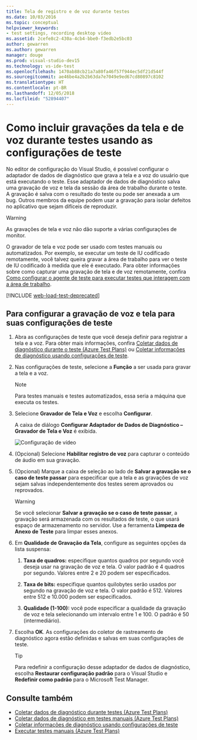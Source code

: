 ```yaml
---
title: Tela de registro e de voz durante testes
ms.date: 10/03/2016
ms.topic: conceptual
helpviewer_keywords:
- test settings, recording desktop video
ms.assetid: 2cefe8c2-430a-4cb4-bbe0-f3edb2e5bc03
author: gewarren
ms.author: gewarren
manager: douge
ms.prod: visual-studio-dev15
ms.technology: vs-ide-test
ms.openlocfilehash: 1470ab88cb21a7a80fa46f57f944ec5df21d544f
ms.sourcegitcommit: ae46be4a2b2b63da7e7049e9ed67cd80897c8102
ms.translationtype: HT
ms.contentlocale: pt-BR
ms.lasthandoff: 12/05/2018
ms.locfileid: "52894407"
---
```

# <a name="how-to-include-recordings-of-the-screen-and-voice-during-tests-using-test-settings"></a>Como incluir gravações da tela e de voz durante testes usando as configurações de teste

No editor de configuração do Visual Studio, é possível configurar o adaptador de dados de diagnóstico que grava a tela e a voz do usuário que está executando o teste. Esse adaptador de dados de diagnóstico salva uma gravação de voz e tela da sessão da área de trabalho durante o teste. A gravação é salva com o resultado do teste ou pode ser anexada a um bug. Outros membros da equipe podem usar a gravação para isolar defeitos no aplicativo que sejam difíceis de reproduzir.

> [!WARNING]
> As gravações de tela e voz não dão suporte a várias configurações de monitor.

O gravador de tela e voz pode ser usado com testes manuais ou automatizados. Por exemplo, se executar um teste de IU codificado remotamente, você talvez queira gravar a área de trabalho para ver o teste de IU codificado à medida que ele é executado. Para obter informações sobre como capturar uma gravação de tela e de voz remotamente, confira [Como configurar o agente de teste para executar testes que interagem com a área de trabalho](../test/how-to-set-up-your-test-agent-to-run-tests-that-interact-with-the-desktop.md).

[!INCLUDE [web-load-test-deprecated](includes/web-load-test-deprecated.md)]

## <a name="to-configure-screen-and-voice-recording-for-your-test-settings"></a>Para configurar a gravação de voz e tela para suas configurações de teste

1.  Abra as configurações de teste que você deseja definir para registrar a tela e a voz. Para obter mais informações, confira [Coletar dados de diagnóstico durante o teste (Azure Test Plans)](/azure/devops/test/collect-diagnostic-data?view=vsts) ou [Coletar informações de diagnóstico usando configurações de teste](../test/collect-diagnostic-information-using-test-settings.md).

2.  Nas configurações de teste, selecione a **Função** a ser usada para gravar a tela e a voz.

    > [!NOTE]
    > Para testes manuais e testes automatizados, essa seria a máquina que executa os testes.

3.  Selecione **Gravador de Tela e Voz** e escolha **Configurar**.

     A caixa de diálogo **Configurar Adaptador de Dados de Diagnóstico – Gravador de Tela e Voz** é exibida.

     ![Configuração de vídeo](../test/media/testsettingvideoconfiggdr.png)

4.  (Opcional) Selecione **Habilitar registro de voz** para capturar o conteúdo de áudio em sua gravação.

5.  (Opcional) Marque a caixa de seleção ao lado de **Salvar a gravação se o caso de teste passar** para especificar que a tela e as gravações de voz sejam salvas independentemente dos testes serem aprovados ou reprovados.

    > [!WARNING]
    > Se você selecionar **Salvar a gravação se o caso de teste passar**, a gravação será armazenada com os resultados de teste, o que usará espaço de armazenamento no servidor. Use a ferramenta **Limpeza de Anexo de Teste** para limpar esses anexos.

6.  Em **Qualidade de Gravação da Tela**, configure as seguintes opções da lista suspensa:

    1.  **Taxa de quadros:** especifique quantos quadros por segundo você deseja usar na gravação de voz e tela. O valor padrão é 4 quadros por segundo. Valores entre 2 e 20 podem ser especificados.

    2.  **Taxa de bits:** especifique quantos quilobytes serão usados por segundo na gravação de voz e tela. O valor padrão é 512. Valores entre 512 e 10.000 podem ser especificados.

    3.  **Qualidade (1-100):** você pode especificar a qualidade da gravação de voz e tela selecionando um intervalo entre 1 e 100. O padrão é 50 (intermediário).

7.  Escolha **OK**. As configurações do coletor de rastreamento de diagnóstico agora estão definidas e salvas em suas configurações de teste.

    > [!TIP]
    > Para redefinir a configuração desse adaptador de dados de diagnóstico, escolha **Restaurar configuração padrão** para o Visual Studio e **Redefinir como padrão** para o Microsoft Test Manager.

## <a name="see-also"></a>Consulte também

- [Coletar dados de diagnóstico durante testes (Azure Test Plans)](/azure/devops/test/collect-diagnostic-data?view=vsts)
- [Coletar dados de diagnóstico em testes manuais (Azure Test Plans)](/azure/devops/test/mtm/collect-more-diagnostic-data-in-manual-tests?view=vsts)
- [Coletar informações de diagnóstico usando configurações de teste](../test/collect-diagnostic-information-using-test-settings.md)
- [Executar testes manuais (Azure Test Plans)](/azure/devops/test/run-manual-tests?view=vsts)
